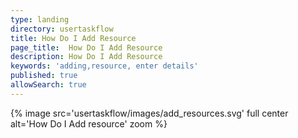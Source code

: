 ```yaml
---
type: landing
directory: usertaskflow
title: How Do I Add Resource
page_title:  How Do I Add Resource
description: How Do I Add Resource
keywords: 'adding,resource, enter details'
published: true
allowSearch: true
---
```

{% image src='usertaskflow/images/add_resources.svg' full center  alt='How Do I Add resource' zoom %} 
